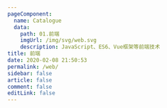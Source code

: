 ```yaml
---
pageComponent:
  name: Catalogue
  data:
    path: 01.前端
    imgUrl: /img/svg/web.svg
    description: JavaScript、ES6、Vue框架等前端技术
title: 前端
date: 2020-02-08 21:50:53
permalink: /web/
sidebar: false
article: false
comment: false
editLink: false
---
```

